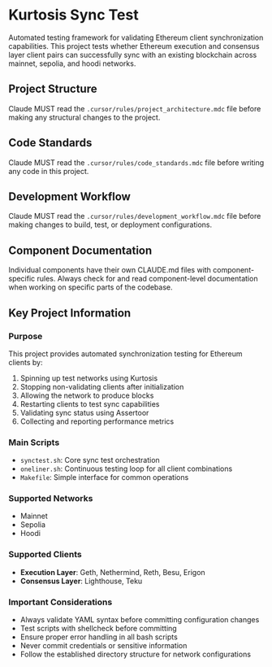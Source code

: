 # Kurtosis Sync Test

Automated testing framework for validating Ethereum client synchronization capabilities. This project tests whether Ethereum execution and consensus layer client pairs can successfully sync with an existing blockchain across mainnet, sepolia, and hoodi networks.

## Project Structure
Claude MUST read the `.cursor/rules/project_architecture.mdc` file before making any structural changes to the project.

## Code Standards  
Claude MUST read the `.cursor/rules/code_standards.mdc` file before writing any code in this project.

## Development Workflow
Claude MUST read the `.cursor/rules/development_workflow.mdc` file before making changes to build, test, or deployment configurations.

## Component Documentation
Individual components have their own CLAUDE.md files with component-specific rules. Always check for and read component-level documentation when working on specific parts of the codebase.

## Key Project Information

### Purpose
This project provides automated synchronization testing for Ethereum clients by:
1. Spinning up test networks using Kurtosis
2. Stopping non-validating clients after initialization
3. Allowing the network to produce blocks
4. Restarting clients to test sync capabilities
5. Validating sync status using Assertoor
6. Collecting and reporting performance metrics

### Main Scripts
- `synctest.sh`: Core sync test orchestration
- `oneliner.sh`: Continuous testing loop for all client combinations
- `Makefile`: Simple interface for common operations

### Supported Networks
- Mainnet
- Sepolia
- Hoodi

### Supported Clients
- **Execution Layer**: Geth, Nethermind, Reth, Besu, Erigon
- **Consensus Layer**: Lighthouse, Teku

### Important Considerations
- Always validate YAML syntax before committing configuration changes
- Test scripts with shellcheck before committing
- Ensure proper error handling in all bash scripts
- Never commit credentials or sensitive information
- Follow the established directory structure for network configurations